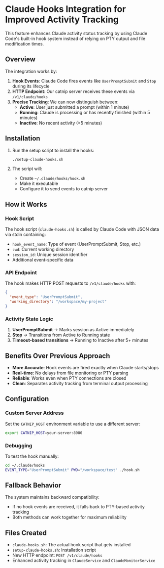 # Claude Hooks Integration for Improved Activity Tracking

This feature enhances Claude activity status tracking by using Claude Code's built-in hook system instead of relying on PTY output and file modification times.

## Overview

The integration works by:

1. **Hook Events**: Claude Code fires events like `UserPromptSubmit` and `Stop` during its lifecycle
2. **HTTP Endpoint**: Our catnip server receives these events via `/v1/claude/hooks`
3. **Precise Tracking**: We can now distinguish between:
   - **Active**: User just submitted a prompt (within 1 minute)
   - **Running**: Claude is processing or has recently finished (within 5 minutes)
   - **Inactive**: No recent activity (>5 minutes)

## Installation

1. Run the setup script to install the hooks:

   ```bash
   ./setup-claude-hooks.sh
   ```

2. The script will:
   - Create `~/.claude/hooks/hook.sh`
   - Make it executable
   - Configure it to send events to catnip server

## How it Works

### Hook Script

The hook script (`claude-hooks.sh`) is called by Claude Code with JSON data via stdin containing:

- `hook_event_name`: Type of event (UserPromptSubmit, Stop, etc.)
- `cwd`: Current working directory
- `session_id`: Unique session identifier
- Additional event-specific data

### API Endpoint

The hook makes HTTP POST requests to `/v1/claude/hooks` with:

```json
{
  "event_type": "UserPromptSubmit",
  "working_directory": "/workspace/my-project"
}
```

### Activity State Logic

1. **UserPromptSubmit** → Marks session as Active immediately
2. **Stop** → Transitions from Active to Running state
3. **Timeout-based transitions** → Running to Inactive after 5+ minutes

## Benefits Over Previous Approach

- **More Accurate**: Hook events are fired exactly when Claude starts/stops
- **Real-time**: No delays from file monitoring or PTY parsing
- **Reliable**: Works even when PTY connections are closed
- **Clean**: Separates activity tracking from terminal output processing

## Configuration

### Custom Server Address

Set the `CATNIP_HOST` environment variable to use a different server:

```bash
export CATNIP_HOST=your-server:8080
```

### Debugging

To test the hook manually:

```bash
cd ~/.claude/hooks
EVENT_TYPE="UserPromptSubmit" PWD="/workspace/test" ./hook.sh
```

## Fallback Behavior

The system maintains backward compatibility:

- If no hook events are received, it falls back to PTY-based activity tracking
- Both methods can work together for maximum reliability

## Files Created

- `claude-hooks.sh`: The actual hook script that gets installed
- `setup-claude-hooks.sh`: Installation script
- New HTTP endpoint: `POST /v1/claude/hooks`
- Enhanced activity tracking in `ClaudeService` and `ClaudeMonitorService`
